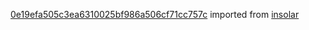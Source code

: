 [0e19efa505c3ea6310025bf986a506cf71cc757c](https://github.com/insolar/insolar/commit/0e19efa505c3ea6310025bf986a506cf71cc757c) imported from [insolar](https://github.com/insolar/insolar)
